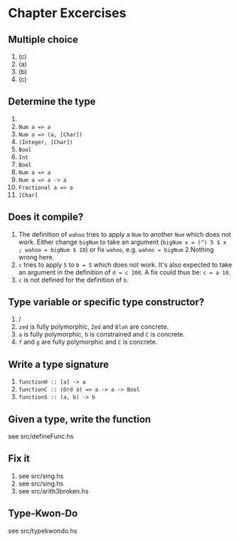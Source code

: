 # Chapter Excercises
## Multiple choice
1. (c)
2. (a)
3. (b)
4. (c)

## Determine the type
1.
  1. `Num a => a`
  2. `Num a => (a, [Char])`
  3. `(Integer, [Char])`
  4. `Bool`
  5. `Int`
  6. `Bool`
2. `Num a => a`
3. `Num a => a -> a`
4. `Fractional a => a`
5. `[Char]`

## Does it compile?
1. The definition of `wahoo` tries to apply a `Num` to another `Num` which does not work. Either change `bigNum` to take an argument (`bigNum x = (^) 5 $ x ; wahoo = bigNum $ 10`) or fix `wahoo`, e.g. `wahoo = bigNum`
2.Nothing wrong here.
3. `c` tries to apply `5` to `b = 5` which does not work. It's also expected to take an argument in the definition of `d = c 200`. A fix could thus be: `c = a 10`.
4. `c` is not defined for the definition of `b`.

## Type variable or specific type constructor?
1. /
2. `zed` is fully polymorphic, `Zed` and `Blah` are concrete.
3. `a` is fully polymorphic, `b` is constrained and `C` is concrete.
4. `f` and `g` are fully polymorphic and `C` is concrete.

## Write a type signature
1. `functionH :: [a] -> a`
2. `functionC :: (Ord a) => a -> a -> Bool`
3. `functionS :: (a, b) -> b`

## Given a type, write the function
see src/defineFunc.hs

## Fix it
1. see src/sing.hs
2. see src/sing.hs
3. see src/arith3broken.hs

## Type-Kwon-Do
see src/typekwondo.hs